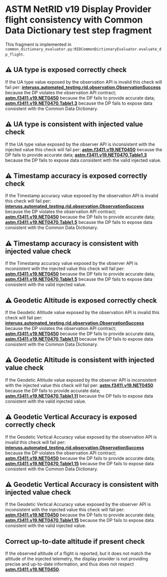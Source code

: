 # ASTM NetRID v19 Display Provider flight consistency with Common Data Dictionary test step fragment

This fragment is implemented in `common_dictionary_evaluator.py:RIDCommonDictionaryEvaluator.evaluate_dp_flight`.

## ⚠️ UA type is exposed correctly check

If the UA type value exposed by the observation API is invalid this check will fail per:
**[interuss.automated_testing.rid.observation.ObservationSuccess](../../../../requirements/interuss/automated_testing/rid/observation.md)** because the DP violates the observation API contract;
**[astm.f3411.v19.NET0450](../../../../requirements/astm/f3411/v19.md)** because the DP fails to provide accurate data;
**[astm.f3411.v19.NET0470,Table1,3](../../../../requirements/astm/f3411/v19.md)** because the DP fails to expose data consistent with the Common Data Dictionary.

## ⚠️ UA type is consistent with injected value check

If the UA type value exposed by the observer API is inconsistent with the injected value this check will fail per:
**[astm.f3411.v19.NET0450](../../../../requirements/astm/f3411/v19.md)** because the DP fails to provide accurate data;
**[astm.f3411.v19.NET0470,Table1,3](../../../../requirements/astm/f3411/v19.md)**  because the DP fails to expose data consistent with the valid injected value.

## ⚠️ Timestamp accuracy is exposed correctly check

If the Timestamp accuracy value exposed by the observation API is invalid this check will fail per:
**[interuss.automated_testing.rid.observation.ObservationSuccess](../../../../requirements/interuss/automated_testing/rid/observation.md)** because the DP violates the observation API contract;
**[astm.f3411.v19.NET0450](../../../../requirements/astm/f3411/v19.md)** because the DP fails to provide accurate data;
**[astm.f3411.v19.NET0470,Table1,5](../../../../requirements/astm/f3411/v19.md)** because the DP fails to expose data consistent with the Common Data Dictionary.

## ⚠️ Timestamp accuracy is consistent with injected value check

If the Timestamp accuracy value exposed by the observer API is inconsistent with the injected value this check will fail per:
**[astm.f3411.v19.NET0450](../../../../requirements/astm/f3411/v19.md)** because the DP fails to provide accurate data;
**[astm.f3411.v19.NET0470,Table1,5](../../../../requirements/astm/f3411/v19.md)**  because the DP fails to expose data consistent with the valid injected value.

## ⚠️ Geodetic Altitude is exposed correctly check

If the Geodetic Altitude value exposed by the observation API is invalid this check will fail per:
**[interuss.automated_testing.rid.observation.ObservationSuccess](../../../../requirements/interuss/automated_testing/rid/observation.md)** because the DP violates the observation API contract;
**[astm.f3411.v19.NET0450](../../../../requirements/astm/f3411/v19.md)** because the DP fails to provide accurate data;
**[astm.f3411.v19.NET0470,Table1,11](../../../../requirements/astm/f3411/v19.md)** because the DP fails to expose data consistent with the Common Data Dictionary.

## ⚠️ Geodetic Altitude is consistent with injected value check

If the Geodetic Altitude value exposed by the observer API is inconsistent with the injected value this check will fail per:
**[astm.f3411.v19.NET0450](../../../../requirements/astm/f3411/v19.md)** because the DP fails to provide accurate data;
**[astm.f3411.v19.NET0470,Table1,11](../../../../requirements/astm/f3411/v19.md)**  because the DP fails to expose data consistent with the valid injected value.

## ⚠️ Geodetic Vertical Accuracy is exposed correctly check

If the Geodetic Vertical Accuracy value exposed by the observation API is invalid this check will fail per:
**[interuss.automated_testing.rid.observation.ObservationSuccess](../../../../requirements/interuss/automated_testing/rid/observation.md)** because the DP violates the observation API contract;
**[astm.f3411.v19.NET0450](../../../../requirements/astm/f3411/v19.md)** because the DP fails to provide accurate data;
**[astm.f3411.v19.NET0470,Table1,15](../../../../requirements/astm/f3411/v19.md)** because the DP fails to expose data consistent with the Common Data Dictionary.

## ⚠️ Geodetic Vertical Accuracy is consistent with injected value check

If the Geodetic Vertical Accuracy value exposed by the observer API is inconsistent with the injected value this check will fail per:
**[astm.f3411.v19.NET0450](../../../../requirements/astm/f3411/v19.md)** because the DP fails to provide accurate data;
**[astm.f3411.v19.NET0470,Table1,15](../../../../requirements/astm/f3411/v19.md)**  because the DP fails to expose data consistent with the valid injected value.

## Correct up-to-date altitude if present check

If the observed altitude of a flight is reported, but it does not match the altitude of the injected telemetry, the display provider is not providing precise and up-to-date information, and thus does not respect **[astm.f3411.v19.NET0450](../../../../requirements/astm/f3411/v19.md)**.
